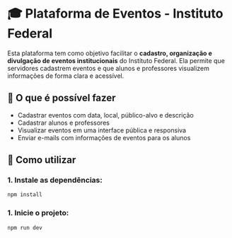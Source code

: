 # 🎓 Plataforma de Eventos - Instituto Federal

Esta plataforma tem como objetivo facilitar o **cadastro, organização e divulgação de eventos institucionais** do Instituto Federal. Ela permite que servidores cadastrem eventos e que alunos e professores visualizem informações de forma clara e acessível.

## 🧩 O que é possível fazer

- Cadastrar eventos com data, local, público-alvo e descrição
- Cadastrar alunos e professores
- Visualizar eventos em uma interface pública e responsiva
- Enviar e-mails com informações de eventos para os alunos

## 🚀 Como utilizar

### 1. Instale as dependências:
```bash
npm install
```

### 1. Inicie o projeto:
```bash
npm run dev